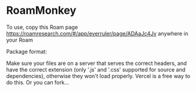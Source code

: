 # RoamMonkey

To use, copy this Roam page https://roamresearch.com/#/app/everruler/page/ADAaJc4Jv anywhere in your Roam

Package format:

Make sure your files are on a server that serves the correct headers, and have the correct extension (only '.js' and '.css' supported for source and dependencies), otherwise they won't load properly. Vercel is a free way to do this. Or you can fork...